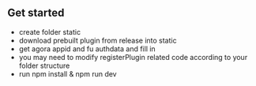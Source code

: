 ## Get started

- create folder static
- download prebuilt plugin from release into static
- get agora appid and fu authdata and fill in
- you may need to modify registerPlugin related code according to your folder structure
- run npm install & npm run dev